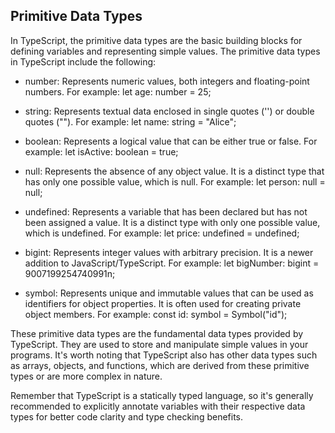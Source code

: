 ## Primitive Data Types

In TypeScript, the primitive data types are the basic building blocks for defining variables and representing simple values. The primitive data types 
in TypeScript include the following:

- number: Represents numeric values, both integers and floating-point numbers. For example: let age: number = 25;

- string: Represents textual data enclosed in single quotes ('') or double quotes (""). For example: let name: string = "Alice";

- boolean: Represents a logical value that can be either true or false. For example: let isActive: boolean = true;

- null: Represents the absence of any object value. It is a distinct type that has only one possible value, which is null. For example: let person: null 
= null;

- undefined: Represents a variable that has been declared but has not been assigned a value. It is a distinct type with only one possible value, which 
is undefined. For example: let price: undefined = undefined;

- bigint: Represents integer values with arbitrary precision. It is a newer addition to JavaScript/TypeScript. For example: let bigNumber: bigint = 
9007199254740991n;

- symbol: Represents unique and immutable values that can be used as identifiers for object properties. It is often used for creating private object 
members. For example: const id: symbol = Symbol("id");

These primitive data types are the fundamental data types provided by TypeScript. They are used to store and manipulate simple values in your 
programs. It's worth noting that TypeScript also has other data types such as arrays, objects, and functions, which are derived from these primitive 
types or are more complex in nature.

Remember that TypeScript is a statically typed language, so it's generally recommended to explicitly annotate variables with their respective data 
types for better code clarity and type checking benefits.
